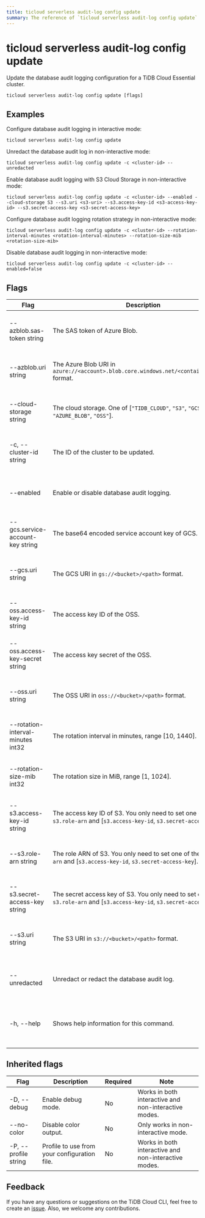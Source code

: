 ```yaml
---
title: ticloud serverless audit-log config update
summary: The reference of `ticloud serverless audit-log config update`.
---
```


# ticloud serverless audit-log config update

Update the database audit logging configuration for a TiDB Cloud Essential cluster.

```shell
ticloud serverless audit-log config update [flags]
```

## Examples

Configure database audit logging in interactive mode:

```shell
ticloud serverless audit-log config update
```

Unredact the database audit log in non-interactive mode:

```shell
ticloud serverless audit-log config update -c <cluster-id> --unredacted
```

Enable database audit logging with S3 Cloud Storage in non-interactive mode:

```shell
ticloud serverless audit-log config update -c <cluster-id> --enabled --cloud-storage S3 --s3.uri <s3-uri> --s3.access-key-id <s3-access-key-id> --s3.secret-access-key <s3-secret-access-key>
```

Configure database audit logging rotation strategy in non-interactive mode:

```shell
ticloud serverless audit-log config update -c <cluster-id> --rotation-interval-minutes <rotation-interval-minutes> --rotation-size-mib <rotation-size-mib>
```

Disable database audit logging in non-interactive mode:

```shell
ticloud serverless audit-log config update -c <cluster-id> --enabled=false
```

## Flags

| Flag | Description | Required | Note |
|------|-------------|----------|------|
| --azblob.sas-token string | The SAS token of Azure Blob. | No | Only works in non-interactive mode. |
| --azblob.uri string | The Azure Blob URI in `azure://<account>.blob.core.windows.net/<container>/<path>` format. | No | Only works in non-interactive mode. |
| --cloud-storage string | The cloud storage. One of [`"TIDB_CLOUD"`, `"S3"`, `"GCS"`, `"AZURE_BLOB"`, `"OSS"`]. | No | Only works in non-interactive mode. |
| -c, --cluster-id string | The ID of the cluster to be updated. | Yes | Only works in non-interactive mode. |
| --enabled | Enable or disable database audit logging. | No | Only works in non-interactive mode. |
| --gcs.service-account-key string | The base64 encoded service account key of GCS. | No | Only works in non-interactive mode. |
| --gcs.uri string | The GCS URI in `gs://<bucket>/<path>` format. | No | Only works in non-interactive mode. |
| --oss.access-key-id string | The access key ID of the OSS. | No | Only works in non-interactive mode. |
| --oss.access-key-secret string | The access key secret of the OSS. | No | Only works in non-interactive mode. |
| --oss.uri string | The OSS URI in `oss://<bucket>/<path>` format. | No | Only works in non-interactive mode. |
| --rotation-interval-minutes int32 | The rotation interval in minutes, range [10, 1440]. | No | Only works in non-interactive mode. |
| --rotation-size-mib int32 | The rotation size in MiB, range [1, 1024]. | No | Only works in non-interactive mode. |
| --s3.access-key-id string | The access key ID of S3. You only need to set one of the `s3.role-arn` and [`s3.access-key-id`, `s3.secret-access-key`]. | No | Only works in non-interactive mode. |
| --s3.role-arn string | The role ARN of S3. You only need to set one of the `s3.role-arn` and [`s3.access-key-id`, `s3.secret-access-key`]. | No | Only works in non-interactive mode. |
| --s3.secret-access-key string | The secret access key of S3. You only need to set one of the `s3.role-arn` and [`s3.access-key-id`, `s3.secret-access-key`]. | No | Only works in non-interactive mode. |
| --s3.uri string | The S3 URI in `s3://<bucket>/<path>` format. | No | Only works in non-interactive mode. |
| --unredacted | Unredact or redact the database audit log. | No | Only works in non-interactive mode. |
| -h, --help | Shows help information for this command. | No | Works in both interactive and non-interactive modes. |

## Inherited flags

| Flag | Description | Required | Note |
|------|-------------|----------|------|
| -D, --debug | Enable debug mode. | No | Works in both interactive and non-interactive modes. |
| --no-color | Disable color output. | No | Only works in non-interactive mode. |
| -P, --profile string | Profile to use from your configuration file. | No | Works in both interactive and non-interactive modes. |

## Feedback

If you have any questions or suggestions on the TiDB Cloud CLI, feel free to create an [issue](https://github.com/tidbcloud/tidbcloud-cli/issues/new/choose). Also, we welcome any contributions.